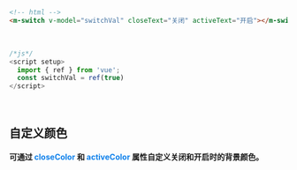 <br/>

```html
<!-- html -->
<m-switch v-model="switchVal" closeText="关闭" activeText="开启"></m-switch>
```
<br/>

```javascript
/*js*/
<script setup>
  import { ref } from 'vue';
  const switchVal = ref(true)
</script>
```
<br/>

## 自定义颜色
#### 可通过 <font color=#0e80eb>**closeColor**</font> 和 <font color=#0e80eb>**activeColor**</font> 属性自定义关闭和开启时的背景颜色。
<br/>